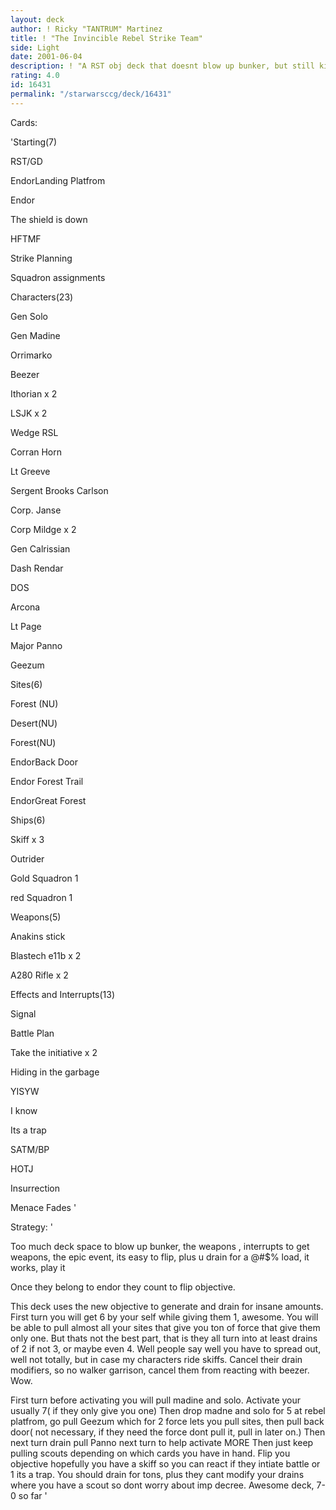 ```yaml
---
layout: deck
author: ! Ricky "TANTRUM" Martinez
title: ! "The Invincible Rebel Strike Team"
side: Light
date: 2001-06-04
description: ! "A RST obj deck that doesnt blow up bunker, but still kicks @#$%"
rating: 4.0
id: 16431
permalink: "/starwarsccg/deck/16431"
---
```

Cards: 

'Starting(7)

RST/GD

EndorLanding Platfrom

Endor

The shield is down

HFTMF

Strike Planning

Squadron assignments


Characters(23)

Gen Solo

Gen Madine

Orrimarko

Beezer

Ithorian x 2

LSJK x 2

Wedge RSL

Corran Horn

Lt Greeve

Sergent Brooks Carlson

Corp. Janse

Corp Mildge x 2

Gen Calrissian

Dash Rendar

DOS

Arcona

Lt Page

Major Panno

Geezum


Sites(6)

Forest (NU)

Desert(NU)

Forest(NU)

EndorBack Door

Endor Forest Trail

EndorGreat Forest


Ships(6)

Skiff x 3

Outrider

Gold Squadron 1

red Squadron 1


Weapons(5)

Anakins stick

Blastech e11b  x 2

A280 Rifle x 2


Effects and Interrupts(13)

Signal

Battle Plan

Take the initiative x 2

Hiding in the garbage

YISYW

I know

Its a trap

SATM/BP

HOTJ

Insurrection

Menace Fades '

Strategy: '

Too much deck space to blow up bunker, the weapons , interrupts to get weapons, the epic event, its easy to flip, plus u drain for a @#$% load, it works, play it



Once they belong to endor they count to flip objective.



This deck uses the new objective to generate and drain for insane amounts.  First turn you will get 6 by your self while giving them 1, awesome. You will be able to pull almost all your sites that give you ton of force that give them only one.  But thats not the best part, that is they all turn into at least drains of 2 if not 3, or maybe even 4.  Well people say well you have to spread out, well not totally, but in case my characters ride skiffs.  Cancel their drain modifiers, so no walker garrison, cancel them from reacting with beezer. Wow.  

First turn before activating you will pull madine and solo.  Activate your usually 7( if they only give you one) Then drop madne and solo for 5 at rebel platfrom, go pull Geezum which for 2 force lets you pull sites, then pull back door( not necessary, if they need the force dont pull it,  pull in later on.)  Then next turn drain pull Panno next turn to help activate MORE  Then just keep pulling scouts depending on which cards you have in hand.  Flip you objective hopefully you have a skiff so you can react if they intiate battle or 1 its a trap.  You should drain for tons, plus they cant modify your drains where you have a scout so dont worry about imp decree.  Awesome deck, 7-0 so far   '
